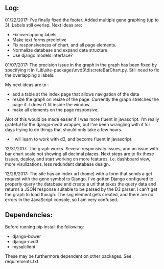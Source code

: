 ## Log:
01/22/2017: I've finally fixed the footer. Added multiple gene graphing (up to 3). Labels still overlap. Next ideas are: 
- Fix overlapping labels. 
- Make text forms predictive 
- Fix responsiveness of chart, and all page elements. 
- Normalize database and expand data structure.
- Use django models interface?

01/07/2017: The precision issue in the graph in the graph has been fixed by specifying it in \Lib\site-packages\nvd3\discreteBarChart.py. Still need to fix the overlapping x labels. 

My next ideas are to :
- add a table at the index page that allows navigation of the data
- resize the graph on resize of the page. Currently the graph stretches the page if it doesn't fit inside the window. 
- make all elements on the page responsive. 

Alot of this would be made easier if I was more fluent in javascript. I'm really grateful for the django-nvd3 wrapper, but I've been wrangling with it for days trying to do things that should only take a few hours. 
- I will learn to work with d3, and become fluent in javascript. 

12/31/2017: The graph works. Several responsivity issues, and an issue with bar chart scale not showing all decimal places. Next steps are to fix these issues, deploy, and start working on more features, i.e. dashboard view, more visulizations, less redundant database design. 

12/26/2017: The site has an index url (home) with a form that sends a get request with the gene symbol to Django. I've gotten Django configured to properly query the database and create a url that takes the query data and returns a JSON response suitable to be parsed by the D3 parser. I can't get the graph to load though. The svg element gets created, and there are no errors in the JavaScript console, so I am very confused.

## Dependencies:

Before running pip install the following:
- django-bower 
- django-nvd3
- mysqlclient


These may be furthermore dependent on other packages. See requirements.txt. 
